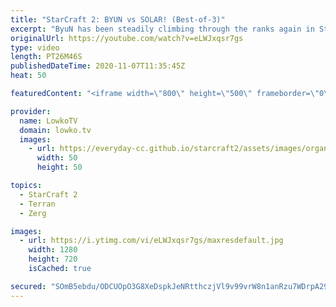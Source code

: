 ```yaml
---
title: "StarCraft 2: BYUN vs SOLAR! (Best-of-3)"
excerpt: "ByuN has been steadily climbing through the ranks again in StarCraft 2. In this today's video he's facing off against Solar in a best-of-3 series.  Clem's 9 Barracks Reaper: https://youtu.be/bbJWnH_ooAI  Become a YouTube member: https://lowko.tv/join Support my work on Patreon: http://www.patreon.com/lowkotv"
originalUrl: https://youtube.com/watch?v=eLWJxqsr7gs
type: video
length: PT26M46S
publishedDateTime: 2020-11-07T11:35:45Z
heat: 50

featuredContent: "<iframe width=\"800\" height=\"500\" frameborder=\"0\" src=\"https://www.youtube.com/embed/eLWJxqsr7gs\" allow=\"accelerometer; autoplay; encrypted-media; gyroscope; picture-in-picture\" allowfullscreen></iframe>"

provider:
  name: LowkoTV
  domain: lowko.tv
  images:
    - url: https://everyday-cc.github.io/starcraft2/assets/images/organizations/lowko.tv-50x50.jpg
      width: 50
      height: 50

topics:
  - StarCraft 2
  - Terran
  - Zerg

images:
  - url: https://i.ytimg.com/vi/eLWJxqsr7gs/maxresdefault.jpg
    width: 1280
    height: 720
    isCached: true

secured: "SOmB5ebdu/ODCUOpO3G8XeDspkJeNRtthczjVl9v99vrW8n1anRzu7WDrpA29U7qg1Fqiyq8+g8mG3gKJr0FYqrbsou7krCUDGcMdF0K+BL6JsiO6c1pcJyewHQSmh+C2cLBkRWrbKZr6gire5boZ7Tjn5HCfs44FSjTbPPLAA9HcQkR+A5btdNdvjzYrV+0WPX5xvxSdA0Fw0GpI0hmIl0y4EDKRS6fPgNzioWpJwBPWF6gtwJHF6Xnh/BCe2/9drvtEdpu1lfDqA5zxjUu1eh19pBUwRdpB5TkcKCcrrssXM6moVOHipYTPyBXgKt3qEWCQyYVrfbEq0FFtWps4jSGm47Zrf/n2jQjTaxMuoHzDm49/UR3bbHuA2J1H5UmQ3SJdf1Q65S2WchEORHWR4pbcEeu20eB6x1tfOQowEg=;wjgTLYOaWjtsHfSrqWbTGA=="
---
```


